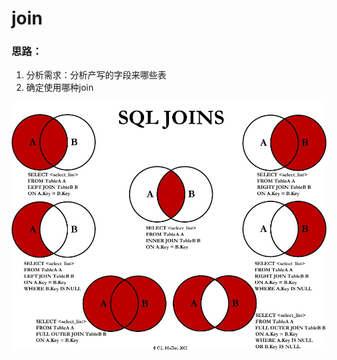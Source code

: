 # join

### 思路：

1. 分析需求：分析产写的字段来哪些表
2. 确定使用哪种join

             

![](.gitbook/assets/image%20%2829%29.png)



